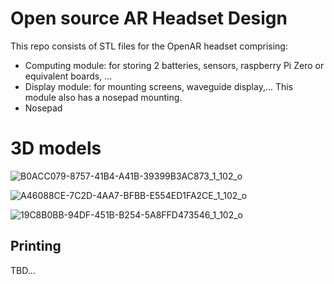 # Open source AR Headset Design

This repo consists of STL files for the OpenAR headset comprising:
  - Computing module: for storing 2 batteries, sensors, raspberry Pi Zero or equivalent boards, ...
  - Display module: for mounting screens, waveguide display,... This module also has a nosepad mounting.
  - Nosepad

# 3D models
![B0ACC079-8757-41B4-A41B-39399B3AC873_1_102_o](https://user-images.githubusercontent.com/46408299/215731536-3fe7724c-1b02-4375-92fc-62aaae20d06a.jpeg)

![A46088CE-7C2D-4AA7-BFBB-E554ED1FA2CE_1_102_o](https://user-images.githubusercontent.com/46408299/215731475-700c41ec-2494-478b-a429-a17e071aca40.jpeg)

![19C8B0BB-94DF-451B-B254-5A8FFD473546_1_102_o](https://user-images.githubusercontent.com/46408299/215731585-989d7d3b-b8ac-4774-8f6f-dd7f284abb3b.jpeg)


## Printing 
TBD...
